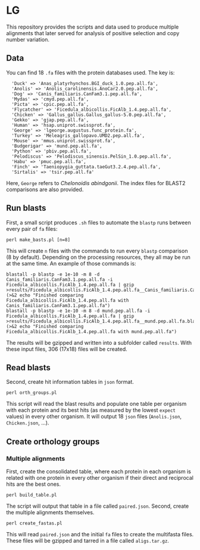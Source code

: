 # LG


This repository provides the scripts and data used to produce multiple alignments that later served for analysis of positive selection and copy number variation.

## Data

You can find 18 `.fa` files with the protein databases used. The key is:
```
  'Duck' => 'Anas_platyrhynchos.BGI_duck_1.0.pep.all.fa',
  'Anolis' => 'Anolis_carolinensis.AnoCar2.0.pep.all.fa',
  'Dog' => 'Canis_familiaris.CanFam3.1.pep.all.fa',
  'Mydas' => 'cmyd.pep.all.fa',
  'Picta' => 'cpic.pep.all.fa',
  'Flycatcher' => 'Ficedula_albicollis.FicAlb_1.4.pep.all.fa',
  'Chicken' => 'Gallus_gallus.Gallus_gallus-5.0.pep.all.fa',
  'Gekko' => 'gjap.pep.all.fa',
  'Human' => 'hsap.uniprot.swissprot.fa',
  'George' => 'lgeorge.augustus.func_protein.fa',
  'Turkey' => 'Meleagris_gallopavo.UMD2.pep.all.fa',
  'Mouse' => 'mmus.uniprot.swissprot.fa',
  'Budgerigar' => 'mund.pep.all.fa',
  'Python' => 'pbiv.pep.all.fa',
  'Pelodiscus' => 'Pelodiscus_sinensis.PelSin_1.0.pep.all.fa',
  'Habu' => 'pmuc.pep.all.fa',
  'Finch' => 'Taeniopygia_guttata.taeGut3.2.4.pep.all.fa',
  'Sirtalis' => 'tsir.pep.all.fa'
```
Here, `George` refers to *Chelonoidis abindgonii*. The index files for BLAST2 comparisons are also provided. 

## Run blasts

First, a small script produces `.sh` files to automate the `blastp` runs between every pair of `fa` files:

```
perl make_basts.pl [n=8]
```
This will create `n` files with the commands to run every `blastp` comparison (8 by default). Depending on the processing resources, they all may be run at the same time. An example of those commands is:

```
blastall -p blastp -e 1e-10 -m 8 -d Canis_familiaris.CanFam3.1.pep.all.fa -i Ficedula_albicollis.FicAlb_1.4.pep.all.fa | gzip >results/Ficedula_albicollis.FicAlb_1.4.pep.all.fa__Canis_familiaris.CanFam3.1.pep.all.fa.blast.gz
(>&2 echo "Finished comparing Ficedula_albicollis.FicAlb_1.4.pep.all.fa with Canis_familiaris.CanFam3.1.pep.all.fa")
blastall -p blastp -e 1e-10 -m 8 -d mund.pep.all.fa -i Ficedula_albicollis.FicAlb_1.4.pep.all.fa | gzip >results/Ficedula_albicollis.FicAlb_1.4.pep.all.fa__mund.pep.all.fa.blast.gz
(>&2 echo "Finished comparing Ficedula_albicollis.FicAlb_1.4.pep.all.fa with mund.pep.all.fa")
```
The results will be gzipped and written into a subfolder called `results`. With these input files, 306 (17x18) files will be created.

## Read blasts

Second, create hit information tables in `json` format.

```
perl orth_groups.pl
```
This script will read the blast results and populate one table per organism with each protein and its best hits (as measured by the lowest `expect` values) in every other organism. It will output 18 `json` files (`Anolis.json`, `Chicken.json`, ...).

## Create orthology groups
### Multiple alignments
First, create the consolidated table, where each protein in each organism is related with one protein in every other organism if their direct and reciprocal hits are the best ones.
```
perl build_table.pl
```
The script will output that table in a file called `paired.json`.
Second, create the multiple alignments themselves. 
```
perl create_fastas.pl
```
This will read `paired.json` and the initial `fa` files to create the multifasta files. These files will be gzipped and tarred in a file called `aligs.tar.gz`.
